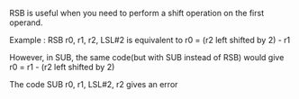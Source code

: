 RSB is useful when you need to perform a shift operation on the first operand.

Example : RSB r0, r1, r2, LSL#2 is equivalent to r0 = (r2 left shifted by 2) - r1

However, in SUB, the same code(but with SUB instead of RSB) would give r0 = r1 - (r2 left shifted by 2)

The code SUB r0, r1, LSL#2, r2 gives an error